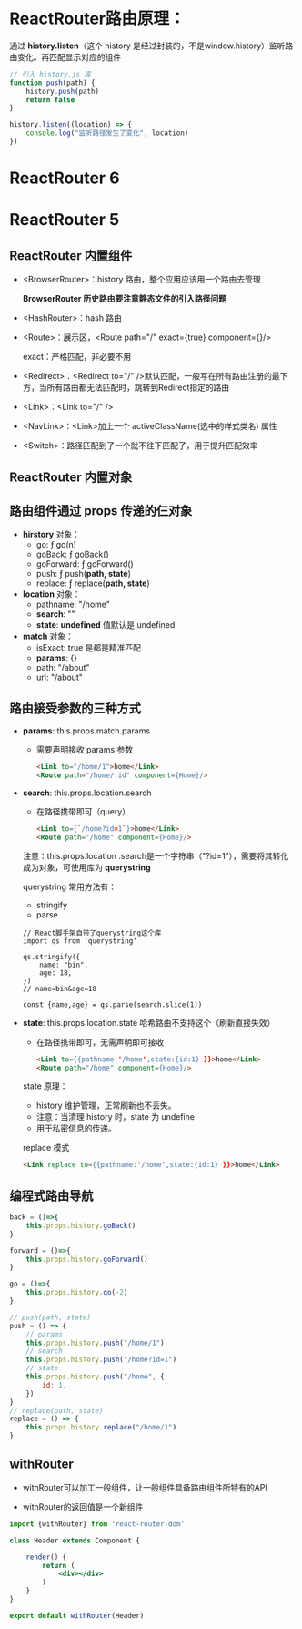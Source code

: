 # ReactRouter路由原理：

通过 **history.listen**（这个 history 是经过封装的，不是window.history）监听路由变化。再匹配显示对应的组件

```javascript
// 引入 history.js 库
function push(path) {
    history.push(path)
	return false
}

history.listen((location) => {
    console.log("监听路径发生了变化", location)
})
```



# ReactRouter 6





# ReactRouter 5

## ReactRouter 内置组件

- \<BrowserRouter>：history 路由，整个应用应该用一个路由去管理

  **BrowserRouter 历史路由要注意静态文件的引入路径问题**

- \<HashRouter>：hash 路由

- \<Route>：展示区，\<Route path="/" exact={true} component={}/>

  exact：严格匹配，非必要不用

- \<Redirect>：\<Redirect to="/" />默认匹配，一般写在所有路由注册的最下方，当所有路由都无法匹配时，跳转到Redirect指定的路由

- \<Link>：\<Link to="/" /> 

- \<NavLink>：\<Link>加上一个 activeClassName(选中的样式类名) 属性

- \<Switch>：路径匹配到了一个就不往下匹配了，用于提升匹配效率



## ReactRouter 内置对象





## 路由组件通过 props 传递的仨对象

- **hirstory** 对象：
  - go: ƒ go(n)
  - goBack: ƒ goBack()
  - goForward: ƒ goForward()
  - push: ƒ push(**path, state**)
  - replace: ƒ replace(**path, state**)
- **location** 对象：
  - pathname: "/home"
  - **search**: ""
  - **state**: **undefined**     值默认是 undefined
- **match** 对象：
  - isExact: true             是都是精准匹配
  - **params**: {}
  - path: "/about"
  - url: "/about"



## 路由接受参数的三种方式

- **params**: this.props.match.params

  - 需要声明接收 params 参数

    ```html
    <Link to="/home/1">home</Link>
    <Route path="/home/:id" component={Home}/>
    ```

- **search**: this.props.location.search

  - 在路径携带即可（query）

    ```html
    <Link to={`/home?id=1`}>home</Link>
    <Route path="/home" component={Home}/>
    ```

  注意：this.props.location .search是一个字符串（"?id=1"），需要将其转化成为对象，可使用库为 **querystring**

  querystring 常用方法有：

  - stringify
  - parse

  ```tsx
  // React脚手架自带了querystring这个库
  import qs from 'querystring'
  
  qs.stringify({
      name: "bin",
      age: 18,
  })
  // name=bin&age=18
  
  const {name,age} = qs.parse(search.slice(1))
  ```

- **state**: this.props.location.state         哈希路由不支持这个（刷新直接失效）

  - 在路径携带即可，无需声明即可接收

    ```html
    <Link to={{pathname:'/home',state:{id:1} }}>home</Link>
    <Route path="/home" component={Home}/>
    ```

  state 原理：

  - history 维护管理，正常刷新也不丢失。
  - 注意：当清理 history 时，state 为 undefine
  - 用于私密信息的传递。

  

  replace 模式

  ```html
  <Link replace to={{pathname:'/home',state:{id:1} }}>home</Link>
  ```

  

## 编程式路由导航

```javascript
back = ()=>{
    this.props.history.goBack()
}

forward = ()=>{
    this.props.history.goForward()
}

go = ()=>{
    this.props.history.go(-2)
}

// push(path, state)
push = () => {
    // params
    this.props.history.push("/home/1")
    // search
    this.props.history.push("/home?id=1")
    // state
    this.props.history.push("/home", {
        id: 1,
    })
}
// replace(path, state)
replace = () => {
    this.props.history.replace("/home/1")
}
```



## withRouter

- withRouter可以加工一般组件，让一般组件具备路由组件所特有的API

- withRouter的返回值是一个新组件

```jsx
import {withRouter} from 'react-router-dom'

class Header extends Component {

	render() {
		return (
			<div></div>
		)
	}
}

export default withRouter(Header)
```

